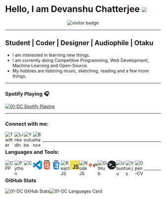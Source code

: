 # Hello, I am Devanshu Chatterjee   <img src="https://c.tenor.com/nebZyl8oN7IAAAAi/wave-hello.gif" width="45px">
<p align="center">
<img width="120px" src="https://visitor-badge.glitch.me/badge?page_id=01-dc.01-dc&left_color=red" alt="visitor badge"/>
</p>

---

## Student | Coder | Designer | Audiophile | Otaku

- I am interested in learning new things.
- I am currently doing Competitive Programming, Web Development, Machine Learning and Open-Source.
- My hobbies are listening music, sketching, reading and a few more things.

---

### Spotify Playing 🎧

[<img src="https://01-dc.vercel.app/api/spotify-playing" alt="01-DC Spotify Playing" width="350" />](https://open.spotify.com/user/2prvkd3m2pk9hp15rb5t7yk8f)

---

### Connect with me:

[<img align="left" alt="Twitter" width="30px" src="https://img.icons8.com/ios-filled/50/ffffff/twitter--v1.png" />](https://twitter.com/4190_DC)
[<img align="left" alt="LinkedIn" width="30px" src="https://img.icons8.com/ios-filled/50/ffffff/linkedin.png" />](https://www.linkedin.com/in/devanshu-chatterjee-517645200/)
[<img align="left" alt="Youtube" width="30px" src="https://img.icons8.com/ios-filled/50/ffffff/youtube-play.png" />](https://www.youtube.com/channel/UCD8FKrIz6Ye_w_ihtEulCKg)
[<img align="left" alt="Behance" width="30px" src="https://img.icons8.com/ios-filled/50/ffffff/behance.png" />](https://www.behance.net/dc4190)

</br>

---

### Languages and Tools:

<img align="left" alt="CPP" width="30px" src="https://img.icons8.com/color/48/000000/c-plus-plus-logo.png" />
<img align="left" alt="Python" width="30px" src="https://img.icons8.com/color/48/000000/python--v1.png" />
<img align="left" alt="C" width="30px" src="https://img.icons8.com/color/48/000000/c-programming.png" />
<img align="left" alt="Visual Studio Code" width="30px" src="https://raw.githubusercontent.com/github/explore/80688e429a7d4ef2fca1e82350fe8e3517d3494d/topics/visual-studio-code/visual-studio-code.png" />

<img align="left" alt="HTML5" width="30px" src="https://raw.githubusercontent.com/github/explore/80688e429a7d4ef2fca1e82350fe8e3517d3494d/topics/html/html.png" />
<img align="left" alt="CSS3" width="30px" src="https://raw.githubusercontent.com/github/explore/80688e429a7d4ef2fca1e82350fe8e3517d3494d/topics/css/css.png" />
<img align="left" alt="ReactJS" width="30px" src="https://img.icons8.com/officel/80/000000/react.png" />
<img align="left" alt="JavaScript" width="30px" src="https://raw.githubusercontent.com/github/explore/80688e429a7d4ef2fca1e82350fe8e3517d3494d/topics/javascript/javascript.png" />
<img align="left" alt="NodeJS" width="30px" src="https://img.icons8.com/fluency/48/000000/node-js.png" />
<img align="left" alt="Git" width="30px" src="https://raw.githubusercontent.com/github/explore/80688e429a7d4ef2fca1e82350fe8e3517d3494d/topics/git/git.png" />
<img align="left" alt="GitHub" width="30px" src="https://img.icons8.com/windows/32/ffffff/github.png" />
<img align="left" alt="Terminal" width="30px" src="https://raw.githubusercontent.com/github/explore/80688e429a7d4ef2fca1e82350fe8e3517d3494d/topics/terminal/terminal.png" />
<img align="left" alt="Ubuntu" width="30px" src="https://img.icons8.com/color/48/000000/ubuntu--v1.png" />
<img align="left" alt="Vue.js" width="30px" src="https://img.icons8.com/color/48/000000/vue-js.png" />
<img align="left" alt="Open-CV" width="30px" src="https://img.icons8.com/fluency/144/000000/opencv.png" />

</br>

---

### GitHub Stats

<img align="left" alt="01-DC GitHub Stats" src="https://01-dc.vercel.app/api?username=01-dc&hide=issues&show_icons=true&hide_border=true&count_private=true&theme=radical" />

<img align="left" alt="01-DC Languages Card" src="https://github-readme-stats.vercel.app/api/top-langs/?username=01-dc&layout=compact" />
